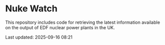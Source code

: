 # Nuke Watch

This repository includes code for retrieving the latest information available on the output of EDF nuclear power plants in the UK.

Last updated: 2025-09-16 08:21